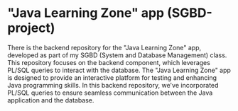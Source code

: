 # "Java Learning Zone" app (SGBD-project)

There is the backend repository for the "Java Learning Zone" app, developed as part of my SGBD (System and Database Management) class. This repository focuses on the backend component, which leverages PL/SQL queries to interact with the database. The "Java Learning Zone" app is designed to provide an interactive platform for testing and enhancing Java programming skills. In this backend repository, we've incorporated PL/SQL queries to ensure seamless communication between the Java application and the database.
 
